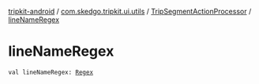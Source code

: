 [tripkit-android](../../index.md) / [com.skedgo.tripkit.ui.utils](../index.md) / [TripSegmentActionProcessor](index.md) / [lineNameRegex](./line-name-regex.md)

# lineNameRegex

`val lineNameRegex: `[`Regex`](https://kotlinlang.org/api/latest/jvm/stdlib/kotlin.text/-regex/index.html)